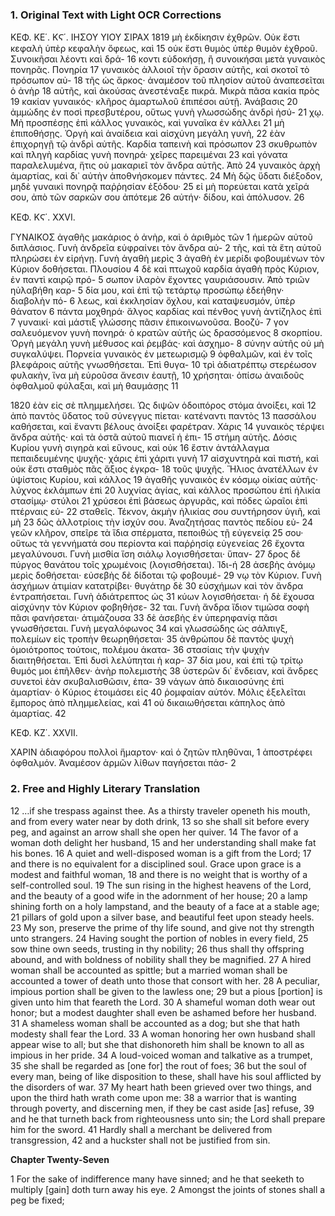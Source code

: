 ### 1. Original Text with Light OCR Corrections

ΚΕΦ. ΚΕ΄. ΚϚ΄.                          ΙΗΣΟΥ ΥΙΟΥ                     ΣΙΡΑΧ          1819
μὴ ἐκδίκησιν ἐχθρῶν. Οὐκ ἔστι κεφαλὴ ὑπὲρ κεφαλὴν ὄφεως, καὶ                                15
οὐκ ἔστι θυμὸς ὑπὲρ θυμὸν ἐχθροῦ. Συνοικῆσαι λέοντι καὶ δρά-                                16
κοντι εὐδοκήσῃ, ἢ συνοικήσαι μετὰ γυναικὸς πονηρᾶς. Πονηρία                                17
γυναικὸς ἀλλοιοῖ τὴν ὄρασιν αὐτῆς, καὶ σκοτοῖ τὸ πρόσωπον αὐ-                                18
τῆς ὡς ἄρκος· ἀναμέσον τοῦ πλησίον αὐτοῦ ἀναπεσεῖται ὁ ἀνὴρ                                 18
αὐτῆς, καὶ ἀκούσας ἀνεστέναξε πικρά. Μικρὰ πᾶσα κακία πρὸς                                  19
κακίαν γυναικός· κλῆρος ἁμαρτωλοῦ ἐπιπέσοι αὐτῇ. Ἀνάβασις                                  20
ἀμμώδης ἐν ποσὶ πρεσβυτέρου, οὕτως γυνὴ γλωσσώδης ἀνδρὶ ἡσύ-                                  21
χῳ. Μὴ προσπέσῃς ἐπὶ κάλλος γυναικὸς, καὶ γυναῖκα ἐν κάλλει                                21
μὴ ἐπιποθήσῃς. Ὀργὴ καὶ ἀναίδεια καὶ αἰσχύνη μεγάλη γυνὴ,                                  22
ἐὰν ἐπιχορηγῇ τῷ ἀνδρὶ αὐτῆς. Καρδία ταπεινὴ καὶ πρόσωπον                                  23
σκυθρωπὸν καὶ πληγὴ καρδίας γυνὴ πονηρά· χεῖρες παρειμέναι                                   23
καὶ γόνατα παραλελυμένα, ἥτις οὐ μακαριεῖ τὸν ἄνδρα αὐτῆς. Ἀπὸ                                24
γυναικὸς ἀρχὴ ἁμαρτίας, καὶ δι᾿ αὐτὴν ἀποθνήσκομεν πάντες.                                  24
Μὴ δῷς ὕδατι διέξοδον, μηδὲ γυναικὶ πονηρᾷ παῤῥησίαν ἐξόδου·                                 25
εἰ μὴ πορεύεται κατὰ χεῖρά σου, ἀπὸ τῶν σαρκῶν σου ἀπότεμε                                 26
αὐτήν· δίδου, καὶ ἀπόλυσον.                                                                  26

ΚΕΦ. ΚϚ΄. XXVI.

ΓΥΝΑΙΚΟΣ ἀγαθῆς μακάριος ὁ ἀνὴρ, καὶ ὁ ἀριθμὸς τῶν 1
ἡμερῶν αὐτοῦ διπλάσιος. Γυνὴ ἀνδρεῖα εὐφραίνει τὸν ἄνδρα αὐ- 2
τῆς, καὶ τὰ ἔτη αὐτοῦ πληρώσει ἐν εἰρήνῃ. Γυνὴ ἀγαθὴ μερὶς 3
ἀγαθὴ ἐν μερίδι φοβουμένων τὸν Κύριον δοθήσεται. Πλουσίου 4
δὲ καὶ πτωχοῦ καρδία ἀγαθὴ πρὸς Κύριον, ἐν παντὶ καιρῷ πρό- 5
σωπον ἱλαρὸν ἔχοντες γαυριάσουσιν. Ἀπὸ τριῶν ηὐλαβήθη καρ- 5
δία μου, καὶ ἐπὶ τῷ τετάρτῳ προσώπῳ ἐδεήθην· διαβολὴν πό- 6
λεως, καὶ ἐκκλησίαν ὄχλου, καὶ καταψευσμόν, ὑπὲρ θάνατον 6
πάντα μοχθηρά· ἄλγος καρδίας καὶ πένθος γυνὴ ἀντίζηλος ἐπὶ 7
γυναικί· καὶ μάστιξ γλώσσης πᾶσιν ἐπικοινωνοῦσα. Βοοζύ- 7
γον σαλευόμενον γυνὴ πονηρά· ὁ κρατῶν αὐτῆς ὡς δρασσόμενος 8
σκορπίου. Ὀργὴ μεγάλη γυνὴ μέθυσος καὶ ῥεμβάς· καὶ ἀσχημο- 8
σύνην αὐτῆς οὐ μὴ συγκαλύψει. Πορνεία γυναικὸς ἐν μετεωρισμῷ 9
ὀφθαλμῶν, καὶ ἐν τοῖς βλεφάροις αὐτῆς γνωσθήσεται. Ἐπὶ θυγα- 10
τρὶ ἀδιατρέπτῳ στερέωσον φυλακὴν, ἵνα μὴ εὑροῦσα ἄνεσιν ἑαυτῇ, 10
χρήσηται· ὀπίσω ἀναιδοῦς ὀφθαλμοῦ φύλαξαι, καὶ μὴ θαυμάσῃς 11

1820
ἐὰν εἰς σὲ πλημμελήσει. Ὡς διψῶν ὁδοιπόρος στόμα ἀνοίξει, καὶ 12
ἀπὸ παντὸς ὕδατος τοῦ σύνεγγυς πίεται· κατέναντι παντὸς 13
πασσάλου καθήσεται, καὶ ἔναντι βέλους ἀνοίξει φαρέτραν. Χάρις 14
γυναικὸς τέρψει ἄνδρα αὐτῆς· καὶ τὰ ὀστᾶ αὐτοῦ πιανεῖ ἡ ἐπι- 15
στήμη αὐτῆς. Δόσις Κυρίου γυνὴ σιγηρὰ καὶ εὔνους, καὶ οὐκ 16
ἔστιν ἀντάλλαγμα πεπαιδευμένης ψυχῆς· χάρις ἐπὶ χάριτι γυνὴ 17
αἰσχυντηρὰ καὶ πιστή, καὶ οὐκ ἔστι σταθμὸς πᾶς ἄξιος ἐγκρα- 18
τοῦς ψυχῆς. Ἥλιος ἀνατέλλων ἐν ὑψίστοις Κυρίου, καὶ κάλλος 19
ἀγαθῆς γυναικὸς ἐν κόσμῳ οἰκίας αὐτῆς· λύχνος ἐκλάμπων ἐπὶ 20
λυχνίας ἁγίας, καὶ κάλλος προσώπου ἐπὶ ἡλικία στασίμῳ· στύλοι 21
χρύσεοι ἐπὶ βάσεως ἀργυρᾶς, καὶ πόδες ὡραῖοι ἐπὶ πτέρναις εὐ- 22
σταθεῖς. Τέκνον, ἀκμὴν ἡλικίας σου συντήρησον ὑγιῆ, καὶ μὴ 23
δῶς ἀλλοτρίοις τὴν ἰσχύν σου. Ἀναζητήσας παντὸς πεδίου εὐ- 24
γεῶν κλῆρον, σπεῖρε τὰ ἴδια σπέρματα, πεποιθὼς τῇ εὐγενείᾳ 25
σου· οὕτως τὰ γεννήματά σου περίοντα καὶ παῤῥησίᾳ εὐγενείας 26
ἔχοντα μεγαλύνουσι. Γυνὴ μισθία ἴση σιάλῳ λογισθήσεται· ὕπαν- 27
δρος δὲ πύργος θανάτου τοῖς χρωμένοις (λογισθήσεται). Ἰδι-ή 28
ἀσεβὴς ἀνόμῳ μερὶς δοθήσεται· εὐσεβὴς δὲ δίδοται τῷ φοβουμέ- 29
νῳ τὸν Κύριον. Γυνὴ ἀσχήμων ἀτιμίαν κατατρίβει· θυγάτηρ δὲ 30
εὐσχήμων καὶ τὸν ἄνδρα ἐντραπήσεται. Γυνὴ ἀδιάτρεπτος ὡς 31
κύων λογισθήσεται· ἡ δὲ ἔχουσα αἰσχύνην τὸν Κύριον φοβηθήσε- 32
ται. Γυνὴ ἄνδρα ἴδιον τιμῶσα σοφὴ πᾶσι φανήσεται· ἀτιμάζουσα 33
δὲ ἀσεβὴς ἐν ὑπερηφανίᾳ πᾶσι γνωσθήσεται. Γυνὴ μεγαλόφωνος 34
καὶ γλωσσώδης ὡς σάλπιγξ, πολεμίων εἰς τροπὴν θεωρηθήσεται· 35
ἀνθρώπου δὲ παντὸς ψυχὴ ὁμοιότροπος τούτοις, πολέμου ἀκατα- 36
στασίαις τὴν ψυχὴν διαιτηθήσεται. Ἐπὶ δυσὶ λελύπηται ἡ καρ- 37
δία μου, καὶ ἐπὶ τῷ τρίτῳ θυμός μοι ἐπῆλθεν· ἀνὴρ πολεμιστὴς 38
ὑστερῶν δι᾿ ἔνδειαν, καὶ ἄνδρες συνετοὶ ἐὰν σκυβαλισθῶσιν, ἐπα- 39
νάγων ἀπὸ δικαιοσύνης ἐπὶ ἁμαρτίαν· ὁ Κύριος ἑτοιμάσει εἰς 40
ῥομφαίαν αὐτόν. Μόλις ἐξελεῖται ἔμπορος ἀπὸ πλημμελείας, καὶ 41
οὐ δικαιωθήσεται κάπηλος ἀπὸ ἁμαρτίας. 42

ΚΕΦ. ΚΖ΄. XXVII.

ΧΑΡΙΝ ἀδιαφόρου πολλοὶ ἥμαρτον· καὶ ὁ ζητῶν πληθῦναι, 1
ἀποστρέφει ὀφθαλμόν. Ἀναμέσον ἁρμῶν λίθων παγήσεται πάσ- 2

### 2. Free and Highly Literary Translation

12 …if she trespass against thee. As a thirsty traveler openeth his mouth,
    and from every water near by doth drink,
13 so she shall sit before every peg,
    and against an arrow shall she open her quiver.
14 The favor of a woman doth delight her husband,
15 and her understanding shall make fat his bones.
16 A quiet and well-disposed woman is a gift from the Lord;
17 and there is no equivalent for a disciplined soul.
    Grace upon grace is a modest and faithful woman,
18 and there is no weight that is worthy of a self-controlled soul.
19 The sun rising in the highest heavens of the Lord,
    and the beauty of a good wife in the adornment of her house;
20 a lamp shining forth on a holy lampstand,
    and the beauty of a face at a stable age;
21 pillars of gold upon a silver base,
    and beautiful feet upon steady heels.
23 My son, preserve the prime of thy life sound,
    and give not thy strength unto strangers.
24 Having sought the portion of nobles in every field,
25 sow thine own seeds, trusting in thy nobility;
26 thus shall thy offspring abound,
    and with boldness of nobility shall they be magnified.
27 A hired woman shall be accounted as spittle;
    but a married woman shall be accounted a tower of death unto those that consort with her.
28 A peculiar, impious portion shall be given to the lawless one;
29 but a pious [portion] is given unto him that feareth the Lord.
30 A shameful woman doth wear out honor;
    but a modest daughter shall even be ashamed before her husband.
31 A shameless woman shall be accounted as a dog;
    but she that hath modesty shall fear the Lord.
33 A woman honoring her own husband shall appear wise to all;
    but she that dishonoreth him shall be known to all as impious in her pride.
34 A loud-voiced woman and talkative as a trumpet,
35 she shall be regarded as [one for] the rout of foes;
36 but the soul of every man, being of like disposition to these,
    shall have his soul afflicted by the disorders of war.
37 My heart hath been grieved over two things,
    and upon the third hath wrath come upon me:
38 a warrior that is wanting through poverty,
    and discerning men, if they be cast aside [as] refuse,
39 and he that turneth back from righteousness unto sin;
    the Lord shall prepare him for the sword.
41 Hardly shall a merchant be delivered from transgression,
42 and a huckster shall not be justified from sin.

**Chapter Twenty-Seven**

1 For the sake of indifference many have sinned;
    and he that seeketh to multiply [gain] doth turn away his eye.
2 Amongst the joints of stones shall a peg be fixed;
